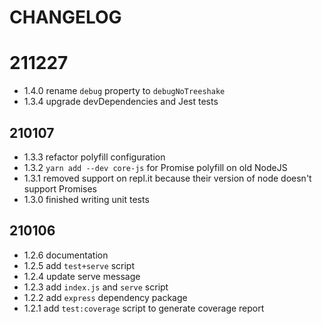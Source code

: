 # CHANGELOG

# 211227
- 1.4.0 rename `debug` property to `debugNoTreeshake`
- 1.3.4 upgrade devDependencies and Jest tests

## 210107
- 1.3.3 refactor polyfill configuration
- 1.3.2 `yarn add --dev core-js` for Promise polyfill on old NodeJS
- 1.3.1 removed support on repl.it because their version of node doesn't support Promises
- 1.3.0 finished writing unit tests

## 210106
- 1.2.6 documentation
- 1.2.5 add `test+serve` script
- 1.2.4 update serve message
- 1.2.3 add `index.js` and `serve` script
- 1.2.2 add `express` dependency package
- 1.2.1 add `test:coverage` script to generate coverage report
